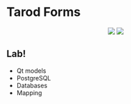 # Tarod Forms

<p align="center">
  <img src="https://img.shields.io/travis/rust-lang/rust/master.svg">
  <img src="https://img.shields.io/badge/code%20quality-B-orange.svg">  
</p>

Lab!
--------

* Qt models
* PostgreSQL
* Databases
* Mapping
